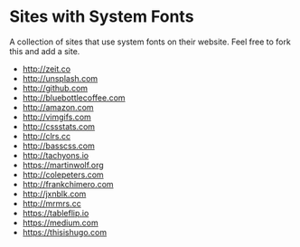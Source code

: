 # Sites with System Fonts

A collection of sites that use system fonts on their website. Feel free
to fork this and add a site.



* http://zeit.co
* http://unsplash.com
* http://github.com
* http://bluebottlecoffee.com
* http://amazon.com
* http://vimgifs.com
* http://cssstats.com
* http://clrs.cc
* http://basscss.com
* http://tachyons.io
* https://martinwolf.org
* http://colepeters.com
* http://frankchimero.com
* http://jxnblk.com
* http://mrmrs.cc
* https://tableflip.io
* https://medium.com
* https://thisishugo.com
